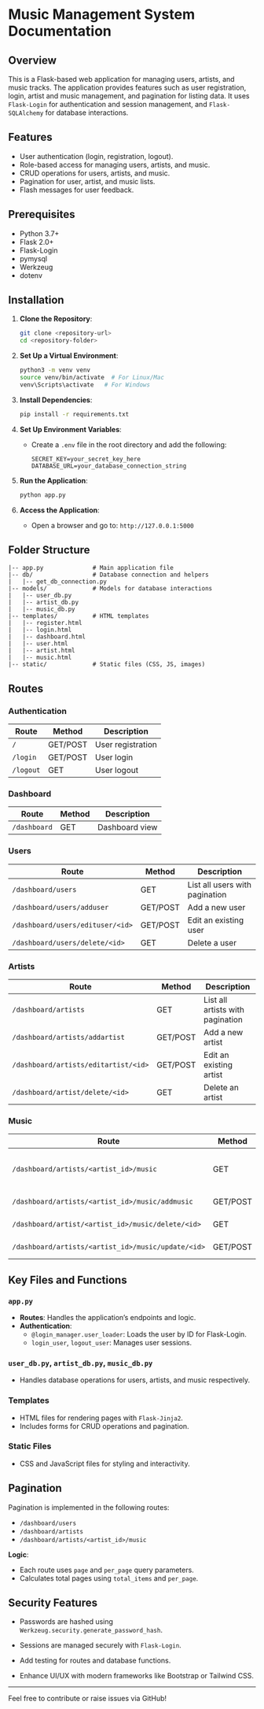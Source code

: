 # Music Management System Documentation

## Overview
This is a Flask-based web application for managing users, artists, and music tracks. The application provides features such as user registration, login, artist and music management, and pagination for listing data. It uses `Flask-Login` for authentication and session management, and `Flask-SQLAlchemy` for database interactions.

## Features
- User authentication (login, registration, logout).
- Role-based access for managing users, artists, and music.
- CRUD operations for users, artists, and music.
- Pagination for user, artist, and music lists.
- Flash messages for user feedback.

## Prerequisites
- Python 3.7+
- Flask 2.0+
- Flask-Login
- pymysql
- Werkzeug
- dotenv

## Installation

1. **Clone the Repository**:
    ```bash
    git clone <repository-url>
    cd <repository-folder>
    ```

2. **Set Up a Virtual Environment**:
    ```bash
    python3 -m venv venv
    source venv/bin/activate  # For Linux/Mac
    venv\Scripts\activate   # For Windows
    ```

3. **Install Dependencies**:
    ```bash
    pip install -r requirements.txt
    ```

4. **Set Up Environment Variables**:
    - Create a `.env` file in the root directory and add the following:
      ```env
      SECRET_KEY=your_secret_key_here
      DATABASE_URL=your_database_connection_string
      ```

5. **Run the Application**:
    ```bash
    python app.py
    ```

6. **Access the Application**:
    - Open a browser and go to: `http://127.0.0.1:5000`

## Folder Structure
```
|-- app.py              # Main application file
|-- db/                 # Database connection and helpers
|   |-- get_db_connection.py
|-- models/             # Models for database interactions
|   |-- user_db.py
|   |-- artist_db.py
|   |-- music_db.py
|-- templates/          # HTML templates
|   |-- register.html
|   |-- login.html
|   |-- dashboard.html
|   |-- user.html
|   |-- artist.html
|   |-- music.html
|-- static/             # Static files (CSS, JS, images)
```

## Routes

### Authentication
| Route               | Method | Description                          |
|---------------------|--------|--------------------------------------|
| `/`                 | GET/POST | User registration                   |
| `/login`            | GET/POST | User login                          |
| `/logout`           | GET     | User logout                         |

### Dashboard
| Route               | Method | Description                          |
|---------------------|--------|--------------------------------------|
| `/dashboard`        | GET     | Dashboard view                      |

### Users
| Route                           | Method | Description                          |
|---------------------------------|--------|--------------------------------------|
| `/dashboard/users`              | GET    | List all users with pagination       |
| `/dashboard/users/adduser`      | GET/POST | Add a new user                       |
| `/dashboard/users/edituser/<id>`| GET/POST | Edit an existing user                |
| `/dashboard/users/delete/<id>`  | GET    | Delete a user                        |

### Artists
| Route                           | Method | Description                          |
|---------------------------------|--------|--------------------------------------|
| `/dashboard/artists`            | GET    | List all artists with pagination     |
| `/dashboard/artists/addartist`  | GET/POST | Add a new artist                     |
| `/dashboard/artists/editartist/<id>`| GET/POST | Edit an existing artist          |
| `/dashboard/artist/delete/<id>` | GET    | Delete an artist                     |

### Music
| Route                                      | Method | Description                          |
|-------------------------------------------|--------|--------------------------------------|
| `/dashboard/artists/<artist_id>/music`    | GET    | List all music tracks of an artist   |
| `/dashboard/artists/<artist_id>/music/addmusic` | GET/POST | Add a new music track      |
| `/dashboard/artist/<artist_id>/music/delete/<id>`| GET | Delete a music track         |
| `/dashboard/artists/<artist_id>/music/update/<id>`| GET/POST | Edit a music track      |

## Key Files and Functions

### `app.py`
- **Routes**: Handles the application’s endpoints and logic.
- **Authentication**:
  - `@login_manager.user_loader`: Loads the user by ID for Flask-Login.
  - `login_user`, `logout_user`: Manages user sessions.

### `user_db.py`, `artist_db.py`, `music_db.py`
- Handles database operations for users, artists, and music respectively.

### Templates
- HTML files for rendering pages with `Flask-Jinja2`.
- Includes forms for CRUD operations and pagination.

### Static Files
- CSS and JavaScript files for styling and interactivity.

## Pagination
Pagination is implemented in the following routes:
- `/dashboard/users`
- `/dashboard/artists`
- `/dashboard/artists/<artist_id>/music`

**Logic**:
- Each route uses `page` and `per_page` query parameters.
- Calculates total pages using `total_items` and `per_page`.

## Security Features
- Passwords are hashed using `Werkzeug.security.generate_password_hash`.
- Sessions are managed securely with `Flask-Login`.


- Add testing for routes and database functions.
- Enhance UI/UX with modern frameworks like Bootstrap or Tailwind CSS.

---
Feel free to contribute or raise issues via GitHub!

